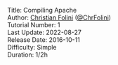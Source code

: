 Title: Compiling Apache  
Author: <a href="mailto:christian.folini@netnea.com">Christian Folini</a> (<a href="https://twitter.com/ChrFolini">@ChrFolini</a>)  
Tutorial Number: 1  
Last Update: 2022-08-27  
Release Date: 2016-10-11  
Difficulty: Simple  
Duration: 1/2h  
